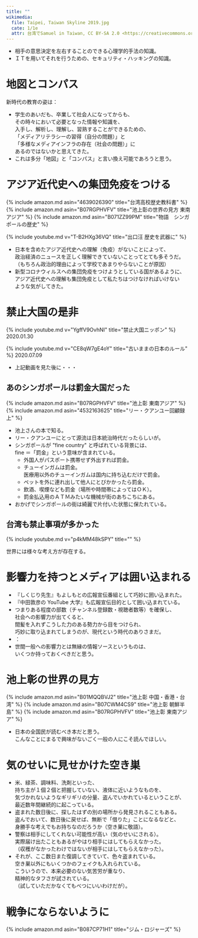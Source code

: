 ```yaml
---
title: ""
wikimedia:
  file: Taipei, Taiwan Skyline 2019.jpg
  cate: 1/1e
  attr: 台湾でSamuel in Taiwan, CC BY-SA 2.0 <https://creativecommons.org/licenses/by-sa/2.0>, via Wikimedia Commons
---
```

<!-- {% include amazon.md asin="4834000109" title="いやいやえん" %} -->


* 相手の意思決定を左右することのできる心理学的手法の知識。
* ＩＴを用いてそれを行うための、セキュリティ・ハッキングの知識。


# 地図とコンパス

新時代の教育の姿は：

* 学生のあいだも、卒業して社会人になってからも、  
  その時々において必要となった情報や知識を、  
  入手し、解析し、理解し、習熟することができるための、  
  「メディアリテラシーの習得（自分の問題）」と  
  「多様なメディアインフラの存在（社会の問題）」に  
  あるのではないかと思えてきた。
* これは多分「地図」と「コンパス」と言い換え可能であろうと思う。


# アジア近代史への集団免疫をつける

{% include amazon.md asin="4639026390" title="台湾高校歴史教科書" %}
{% include amazon.md asin="B07RGPHVFV" title="池上彰の世界の見方 東南アジア" %}
{% include amazon.md asin="B071ZZ99PM" title="物語　シンガポールの歴史" %}

{% include youtube.md v="T-B2HXg36VQ" title="出口汪 歴史を武器に" %}

* 日本を含めたアジア近代史への理解（免疫）がないことによって、  
  政治経済のニュースを正しく理解できていないことってとても多そうだ。  
  （もちろん政治的理由によって学校であまりやらないことが原因）
* 新型コロナウィルスへの集団免疫をつけようとしている国があるように、  
  アジア近代史への理解も集団免疫として私たちはつけなければいけない  
  ような気がしてきた。


# 禁止大国の是非

{% include youtube.md v="YgffV9OvhNI" title="禁止大国ニッポン" %}
2020.01.30

{% include youtube.md v="CE8qW7gE4oY" title="古いままの日本のルール" %}
2020.07.09

* 上記動画を見た後に・・・


## あのシンガポールは罰金大国だった

{% include amazon.md asin="B07RGPHVFV" title="池上彰 東南アジア" %}
{% include amazon.md asin="4532163625" title="リー・クアンユー回顧録 上" %}

* 池上さんの本で知る。
* リー・クアンユーにとって源流は日本統治時代だったらしいが。
* シンガポールが "fine country" と呼ばれている背景には、  
  fine ＝「罰金」という意味が含まれている。
  * 外国人がパスポート携帯せず外出すれば罰金。
  * チューインガムは罰金。  
    医療用以外のチューインガムは国内に持ち込むだけで罰金。
  * ペットを外に連れ出して他人にとびかかったら罰金。
  * 飲酒、喫煙なども罰金（場所や時間帯によってはＯＫ）。
  * 罰金払込用のＡＴＭみたいな機械が街のあちこちにある。
* おかげでシンガポールの街は綺麗で片付いた状態に保たれている。


## 台湾も禁止事項が多かった

{% include youtube.md v="p4kMM48kSPY" title="" %}

世界には様々な考え方が存在する。


# 影響力を持つとメディアは囲い込まれる

* 『しくじり先生』もよしもとの広報宣伝番組として巧妙に囲い込まれた。
* 『中田敦彦の YouTube 大学』も広報宣伝目的として囲い込まれている。
* つまりある程度の部数（チャンネル登録数・視聴者数等）を確保し、  
  社会への影響力が出てくると、  
  間髪を入れずこうした力のある勢力から目をつけられ、  
  巧妙に取り込まれてしまうのが、現代という時代のありさまだ。
* ：
* 世間一般への影響力とは無縁の情報ソースというものは、  
  いくつか持っておくべきだと思う。



# 池上彰の世界の見方

{% include amazon.md asin="B01MQQBVJ2" title="池上彰 中国・香港・台湾" %}
{% include amazon.md asin="B07CWM4CS9" title="池上彰 朝鮮半島" %}
{% include amazon.md asin="B07RGPHVFV" title="池上彰 東南アジア" %}

* 日本の全国民が読むべき本だと思う。  
  こんなことにまるで興味がないごく一般の人にこそ読んでほしい。


# 気のせいに見せかけた空き巣

* 米、緑茶、調味料、洗剤といった、  
  持ち主が１個２個と把握していない、液体に近いようなものを、  
  気づかれないようなギリギリの分量、盗んでいかれているということが、  
  最近数年間継続的に起こっている。
* 盗まれた数日後に、探したはずの別の場所から発見されることもある。  
  盗んでおいて、数日後に戻せば、無断で「借りた」ことになるなどと、  
  身勝手な考えでもお持ちなのだろうか（空き巣に敬語）。
* 警察は相手にしてくれない可能性が高い（気のせいにされる）。  
  実際届け出たこともあるがやはり相手にはしてもらえなかった。  
  （収穫がなかったわけではないが相手にはしてもらえなかった）。
* それが、ここ数日また復調してきていて、色々盗まれている。  
  空き巣以外にもいくつかのフェイクも入れられている。  
  こういうので、本来必要のない気苦労が重なり、  
  精神的なタフさが試されている。  
  （試していただかなくてもべつにいいわけだが）。


# 戦争にならないように

{% include amazon.md asin="B087CP71H1" title="ジム・ロジャーズ" %}
